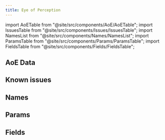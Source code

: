```yaml
---
title: Eye of Perception
---
```


import AoETable from "@site/src/components/AoE/AoETable";
import IssuesTable from "@site/src/components/Issues/IssuesTable";
import NamesList from "@site/src/components/Names/NamesList";
import ParamsTable from "@site/src/components/Params/ParamsTable";
import FieldsTable from "@site/src/components/Fields/FieldsTable";

## AoE Data

<AoETable item_key="eyeofperception" data_src="weapon" />

## Known issues

<IssuesTable item_key="eyeofperception" data_src="weapon" />

## Names

<NamesList item_key="eyeofperception" data_src="weapon" />

## Params

<ParamsTable item_key="eyeofperception" data_src="weapon" />

## Fields

<FieldsTable item_key="eyeofperception" data_src="weapon" />
